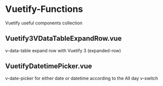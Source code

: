 # Vuetify-Functions
Vuetify useful components collection

## Vuetify3VDataTableExpandRow.vue
v-data-table expand row with Vuetify 3 (expanded-row)

## VuetifyDatetimePicker.vue
v-date-picker for either date or datetime according to the All day v-switch
